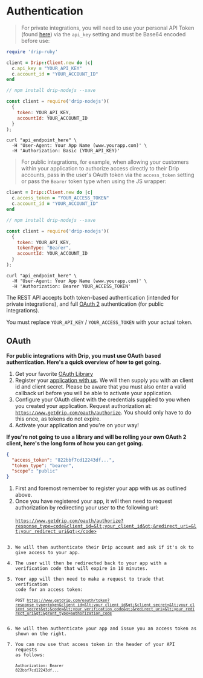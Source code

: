 # Authentication

> For private integrations, you will need to use your personal API Token (found [here](https://www.getdrip.com/user/edit)) via the `api_key` setting and must be Base64 encoded before use:

```ruby
require 'drip-ruby'

client = Drip::Client.new do |c|
  c.api_key = "YOUR_API_KEY"
  c.account_id = "YOUR_ACCOUNT_ID"
end
```

```javascript
// npm install drip-nodejs --save

const client = require('drip-nodejs')(
  {
    token: YOUR_API_KEY,
    accountId: YOUR_ACCOUNT_ID
  }
);
```

```shell
curl "api_endpoint_here" \
  -H 'User-Agent: Your App Name (www.yourapp.com)' \
  -H 'Authorization: Basic (YOUR_API_KEY)'
```

> For public integrations, for example, when allowing your customers within your application to authorize access directly to their Drip accounts, pass in the user's OAuth token via the `access_token` setting or pass the `Bearer` token type when using the JS wrapper:

```ruby
client = Drip::Client.new do |c|
  c.access_token = "YOUR_ACCESS_TOKEN"
  c.account_id = "YOUR_ACCOUNT_ID"
end
```

```javascript
// npm install drip-nodejs --save

const client = require('drip-nodejs')(
  {
    token: YOUR_API_KEY,
    tokenType: "Bearer",
    accountId: YOUR_ACCOUNT_ID
  }
);
```

```shell
curl "api_endpoint_here" \
  -H 'User-Agent: Your App Name (www.yourapp.com)' \
  -H 'Authorization: Bearer YOUR_ACCESS_TOKEN'
```

The REST API accepts both token-based authentication (intended for private integrations),
and full [OAuth 2](http://oauth.net/2/) authentication (for public integrations).

<aside class="notice">
You must replace <code>YOUR_API_KEY</code> / <code>YOUR_ACCESS_TOKEN</code> with your actual token.
</aside>

## OAuth

<strong>For public integrations with Drip, you must use OAuth based authentication. Here's a quick overview of how to get going.</strong>

1. Get your favorite <a href="http://oauth.net/code/" target="_blank">OAuth Library</a>
2. Register your <a href="https://www.getdrip.com/user/applications" target="_blank">application with us</a>. We will then supply you with an client id and client secret. Please be aware that you must also enter a valid callback url before you will be able to activate your application.
3. Configure your OAuth client with the credentials supplied to you when you created your application. Request authorization at: <code>https://www.getdrip.com/oauth/authorize</code>. You should only have to do this once, as tokens do not expire.
4. Activate your application and you're on your way!

<strong>If you're not going to use a library and will be rolling your own OAuth 2 client, here's the long form of how you can get going.</strong>

```json
{
  "access_token": "822bbf7cd12243df...",
  "token_type": "bearer",
  "scope": "public"
}
```

1. First and foremost remember to register your app with us as outlined above.
2. Once you have registered your app, it will then need to request authorization by redirecting your user to the following url: <br><br><code>https://www.getdrip.com/oauth/authorize?response_type=code&client_id=&lt;your_client_id&gt;&redirect_uri=&lt;your_redirect_uri&gt;</code><br><br>
3. We will then authenticate their Drip account and ask if it's ok to give access to your app.
4. The user will then be redirected back to your app with a verification code that will expire in 10 minutes.
5. Your app will then need to make a request to trade that verification code for an access token: <br><br><code>POST https://www.getdrip.com/oauth/token?response_type=token&client_id=&lt;your_client_id&gt;&client_secret=&lt;your_client_secret&gt;&code=&lt;your_verification_code&gt;&redirect_uri=&lt;your_redirect_uri&gt;&grant_type=authorization_code</code><br><br>
6. We will then authenticate your app and issue you an access token as shown on the right.
7. You can now use that access token in the header of your API requests as follows: <br><br><code>Authorization: Bearer 822bbf7cd12243df...</code>